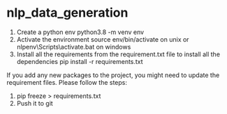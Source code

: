 # nlp_data_generation

1. Create a python env
    python3.8 -m venv env
2. Activate the environment
    source env/bin/activate on unix or
    nlpenv\Scripts\activate.bat on windows
3. Install all the requirements from the requirement.txt file to install all the dependencies
	pip install -r requirements.txt 


If you add any new packages to the project, you might need to update the requirement files. Please follow the steps:
1. pip freeze > requirements.txt
2. Push it to git